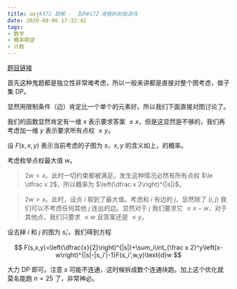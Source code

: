 ```yaml
---
title: uoj#372 题解 - 【UR#17】滑稽树前做游戏
date: 2020-09-06 17:32:42
tags:
- 数学
- 概率期望
- 计数
---
```


[题目链接](http://uoj.ac/contest/43/problem/372)

<!--more-->

首先这种鬼题都是独立性非常难考虑，所以一般来讲都是直接对整个图考虑，做子集 DP。

显然用限制条件（边）肯定比一个单个的元素好。所以我们下面直接对图讨论了。

我们的函数显然肯定有一维 $x$ 表示要求答案 $\le x$，但是这显然是不够的，我们再考虑加一维 $y$ 表示要求所有点权 $\le y$。

设 $F(s,x,y)$ 表示当前考虑的子图为 $s$，$x,y$ 的含义如上，的概率。

考虑枚举点权最大值 $w$。

> $2w<x$。此时一切约束都被满足。发生这种情况必然有所有点权 $\le \dfrac x 2$，所以概率为 $\left(\dfrac x 2\right)^{|s|}$。

> $2w>x$。此时，设点 $i$ 取到了最大值。考虑和 $i$ 有边的 $j$，显然除了 $(i,j)$ 我们可以不考虑任何其他 $j$ 连出的边。显然对于 $j$ 我们要求它 $\le x-w$，对于其他点，我们只要求 $\le w$ 且答案还是 $\le y$。

设去掉 $i$ 和 $j$ 的图为 $s_i'$。我们得到方程

$$
F(s,x,y)=\left(\dfrac{x}{2}\right)^{|s|}+\sum_i\int_{\frac x 2}^y\left(x-w\right)^{|s|-|s_i'|-1}F(s_i',w,y)\text{d}w
$$

大力 DP 即可。注意 $s$ 可能不连通，这时候拆成数个连通块跑。加上这个优化就莫名能跑 $n=25$ 了，非常神必。
